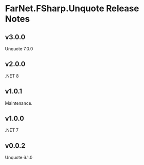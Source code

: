 # FarNet.FSharp.Unquote Release Notes

## v3.0.0

Unquote 7.0.0

## v2.0.0

.NET 8

## v1.0.1

Maintenance.

## v1.0.0

.NET 7

## v0.0.2

Unquote 6.1.0
